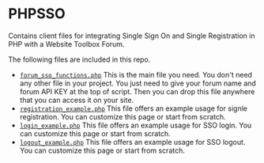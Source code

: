 PHPSSO
======

Contains client files for integrating Single Sign On and Single Registration in PHP with a Website Toolbox Forum.

The following files are included in this repo.

* [`forum_sso_functions.php`](https://github.com/webtoolbox/PHPSSO/blob/master/forum_sso_functions.php)
  This is the main file you need. You don't need any other file in your project. You just need to give your forum name and forum API KEY at the top of script. Then you can drop this file anywhere that you can access it on your site. 
* [`registration_example.php`](https://github.com/webtoolbox/PHPSSO/blob/master/registration_example.php)
  This file offers an example usage for signle registration. You can customize this page or start from scratch.
* [`login_example.php`](https://github.com/webtoolbox/PHPSSO/blob/master/login_example.php)
  This file offers an example usage for SSO login. You can customize this page or start from scratch.
* [`logout_example.php`](https://github.com/webtoolbox/PHPSSO/blob/master/logout_example.php)
  This file offers an example usage for SSO logout. You can customize this page or start from scratch.
  
  
  
  
 